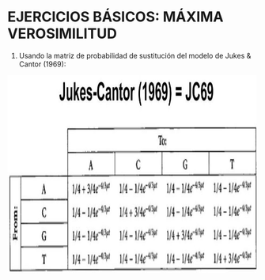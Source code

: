# EJERCICIOS BÁSICOS: MÁXIMA VEROSIMILITUD

1. Usando la matriz de probabilidad de sustitución del modelo de Jukes & Cantor (1969):

<p align="center">
  <img src="https://github.com/jaaguirresant/Sistematica-Filogenetica/blob/master/clase_7/p3.jpg" width="800" height="400" />
</p>

